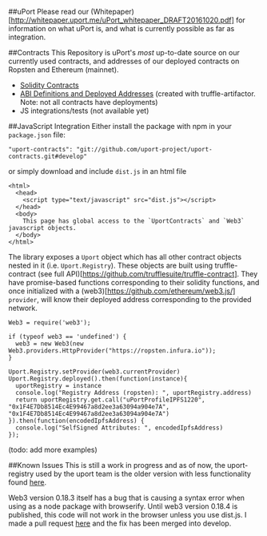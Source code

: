 ##uPort
Please read our (Whitepaper)[http://whitepaper.uport.me/uPort_whitepaper_DRAFT20161020.pdf] for information on what uPort is, and what is currently possible as far as integration.

##Contracts
This Repository is uPort's *most* up-to-date source on our currently used contracts, and addresses of our deployed contracts on Ropsten and Ethereum (mainnet).
- [Solidity Contracts](https://github.com/ConsenSys/uport-proxy/tree/master/contracts)
- [ABI Definitions and Deployed Addresses](https://github.com/ConsenSys/uport-proxy/tree/master/build/contracts) (created with truffle-artifactor. Note: not all contracts have deployments)
- JS integrations/tests (not available yet)



##JavaScript Integration
Either install the package with npm in your `package.json` file:
```
"uport-contracts": "git://github.com/uport-project/uport-contracts.git#develop"
```
or simply download and include `dist.js` in an html file
```
<html>
  <head>
    <script type="text/javascript" src="dist.js"></script>
  </head>
  <body>
    This page has global access to the `UportContracts` and `Web3` javascript objects.
  </body>
</html>

```
The library exposes a `Uport` object which has all other contract objects nested in it (i.e. `Uport.Registry`). These objects are built using truffle-contract (see full API)[https://github.com/trufflesuite/truffle-contract]. They have promise-based functions corresponding to their solidity functions, and once initialized with a (web3)[https://github.com/ethereum/web3.js/] `provider`, will know their deployed address corresponding to the provided network.

```
Web3 = require('web3');

if (typeof web3 == 'undefined') {
  web3 = new Web3(new Web3.providers.HttpProvider("https://ropsten.infura.io"));
}

Uport.Registry.setProvider(web3.currentProvider)
Uport.Registry.deployed().then(function(instance){
  uportRegistry = instance
  console.log("Registry Address (ropsten): ", uportRegistry.address)
  return uportRegistry.get.call("uPortProfileIPFS1220", "0x1F4E7Db8514Ec4E99467a8d2ee3a63094a904e7A", "0x1F4E7Db8514Ec4E99467a8d2ee3a63094a904e7A")
}).then(function(encodedIpfsAddress) {
  console.log("SelfSigned Attributes: ", encodedIpfsAddress)
});

```
(todo: add more examples)

##Known Issues
This is still a work in progress and as of now, the uport-registry used by the uport team is the older version with less functionality found [here](https://github.com/uport-project/uport-registry). 

Web3 version 0.18.3 itself has a bug that is causing a syntax error when using as a node package with browserify. Until web3 version 0.18.4 is published, this code will not work in the browser unless you use dist.js. I made a pull request [here](https://github.com/ethereum/web3.js/pull/563) and the fix has been merged into develop.

